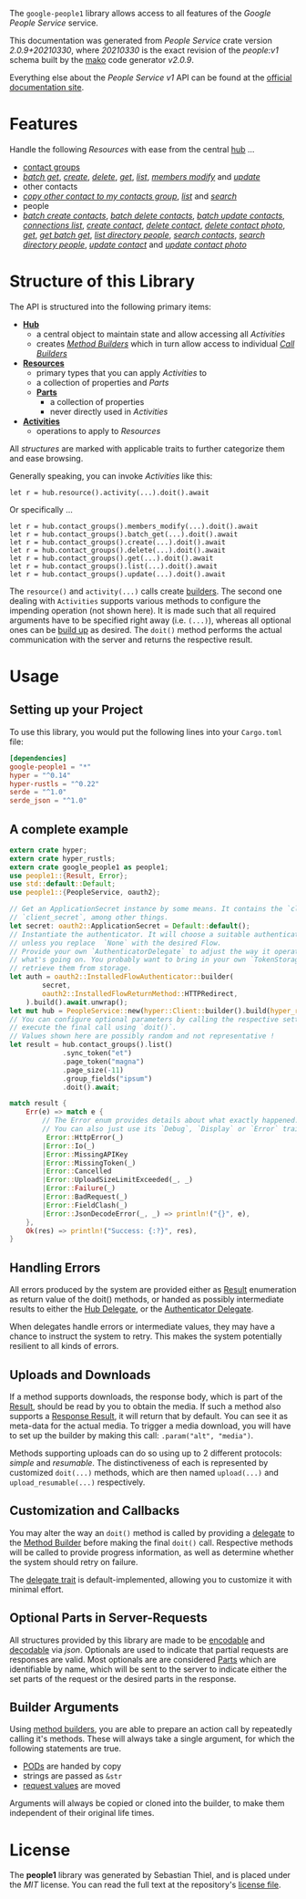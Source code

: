 <!---
DO NOT EDIT !
This file was generated automatically from 'src/mako/api/README.md.mako'
DO NOT EDIT !
-->
The `google-people1` library allows access to all features of the *Google People Service* service.

This documentation was generated from *People Service* crate version *2.0.9+20210330*, where *20210330* is the exact revision of the *people:v1* schema built by the [mako](http://www.makotemplates.org/) code generator *v2.0.9*.

Everything else about the *People Service* *v1* API can be found at the
[official documentation site](https://developers.google.com/people/).
# Features

Handle the following *Resources* with ease from the central [hub](https://docs.rs/google-people1/2.0.9+20210330/google_people1/PeopleService) ... 

* [contact groups](https://docs.rs/google-people1/2.0.9+20210330/google_people1/api::ContactGroup)
 * [*batch get*](https://docs.rs/google-people1/2.0.9+20210330/google_people1/api::ContactGroupBatchGetCall), [*create*](https://docs.rs/google-people1/2.0.9+20210330/google_people1/api::ContactGroupCreateCall), [*delete*](https://docs.rs/google-people1/2.0.9+20210330/google_people1/api::ContactGroupDeleteCall), [*get*](https://docs.rs/google-people1/2.0.9+20210330/google_people1/api::ContactGroupGetCall), [*list*](https://docs.rs/google-people1/2.0.9+20210330/google_people1/api::ContactGroupListCall), [*members modify*](https://docs.rs/google-people1/2.0.9+20210330/google_people1/api::ContactGroupMemberModifyCall) and [*update*](https://docs.rs/google-people1/2.0.9+20210330/google_people1/api::ContactGroupUpdateCall)
* other contacts
 * [*copy other contact to my contacts group*](https://docs.rs/google-people1/2.0.9+20210330/google_people1/api::OtherContactCopyOtherContactToMyContactsGroupCall), [*list*](https://docs.rs/google-people1/2.0.9+20210330/google_people1/api::OtherContactListCall) and [*search*](https://docs.rs/google-people1/2.0.9+20210330/google_people1/api::OtherContactSearchCall)
* people
 * [*batch create contacts*](https://docs.rs/google-people1/2.0.9+20210330/google_people1/api::PeopleBatchCreateContactCall), [*batch delete contacts*](https://docs.rs/google-people1/2.0.9+20210330/google_people1/api::PeopleBatchDeleteContactCall), [*batch update contacts*](https://docs.rs/google-people1/2.0.9+20210330/google_people1/api::PeopleBatchUpdateContactCall), [*connections list*](https://docs.rs/google-people1/2.0.9+20210330/google_people1/api::PeopleConnectionListCall), [*create contact*](https://docs.rs/google-people1/2.0.9+20210330/google_people1/api::PeopleCreateContactCall), [*delete contact*](https://docs.rs/google-people1/2.0.9+20210330/google_people1/api::PeopleDeleteContactCall), [*delete contact photo*](https://docs.rs/google-people1/2.0.9+20210330/google_people1/api::PeopleDeleteContactPhotoCall), [*get*](https://docs.rs/google-people1/2.0.9+20210330/google_people1/api::PeopleGetCall), [*get batch get*](https://docs.rs/google-people1/2.0.9+20210330/google_people1/api::PeopleGetBatchGetCall), [*list directory people*](https://docs.rs/google-people1/2.0.9+20210330/google_people1/api::PeopleListDirectoryPeopleCall), [*search contacts*](https://docs.rs/google-people1/2.0.9+20210330/google_people1/api::PeopleSearchContactCall), [*search directory people*](https://docs.rs/google-people1/2.0.9+20210330/google_people1/api::PeopleSearchDirectoryPeopleCall), [*update contact*](https://docs.rs/google-people1/2.0.9+20210330/google_people1/api::PeopleUpdateContactCall) and [*update contact photo*](https://docs.rs/google-people1/2.0.9+20210330/google_people1/api::PeopleUpdateContactPhotoCall)




# Structure of this Library

The API is structured into the following primary items:

* **[Hub](https://docs.rs/google-people1/2.0.9+20210330/google_people1/PeopleService)**
    * a central object to maintain state and allow accessing all *Activities*
    * creates [*Method Builders*](https://docs.rs/google-people1/2.0.9+20210330/google_people1/client::MethodsBuilder) which in turn
      allow access to individual [*Call Builders*](https://docs.rs/google-people1/2.0.9+20210330/google_people1/client::CallBuilder)
* **[Resources](https://docs.rs/google-people1/2.0.9+20210330/google_people1/client::Resource)**
    * primary types that you can apply *Activities* to
    * a collection of properties and *Parts*
    * **[Parts](https://docs.rs/google-people1/2.0.9+20210330/google_people1/client::Part)**
        * a collection of properties
        * never directly used in *Activities*
* **[Activities](https://docs.rs/google-people1/2.0.9+20210330/google_people1/client::CallBuilder)**
    * operations to apply to *Resources*

All *structures* are marked with applicable traits to further categorize them and ease browsing.

Generally speaking, you can invoke *Activities* like this:

```Rust,ignore
let r = hub.resource().activity(...).doit().await
```

Or specifically ...

```ignore
let r = hub.contact_groups().members_modify(...).doit().await
let r = hub.contact_groups().batch_get(...).doit().await
let r = hub.contact_groups().create(...).doit().await
let r = hub.contact_groups().delete(...).doit().await
let r = hub.contact_groups().get(...).doit().await
let r = hub.contact_groups().list(...).doit().await
let r = hub.contact_groups().update(...).doit().await
```

The `resource()` and `activity(...)` calls create [builders][builder-pattern]. The second one dealing with `Activities` 
supports various methods to configure the impending operation (not shown here). It is made such that all required arguments have to be 
specified right away (i.e. `(...)`), whereas all optional ones can be [build up][builder-pattern] as desired.
The `doit()` method performs the actual communication with the server and returns the respective result.

# Usage

## Setting up your Project

To use this library, you would put the following lines into your `Cargo.toml` file:

```toml
[dependencies]
google-people1 = "*"
hyper = "^0.14"
hyper-rustls = "^0.22"
serde = "^1.0"
serde_json = "^1.0"
```

## A complete example

```Rust
extern crate hyper;
extern crate hyper_rustls;
extern crate google_people1 as people1;
use people1::{Result, Error};
use std::default::Default;
use people1::{PeopleService, oauth2};

// Get an ApplicationSecret instance by some means. It contains the `client_id` and 
// `client_secret`, among other things.
let secret: oauth2::ApplicationSecret = Default::default();
// Instantiate the authenticator. It will choose a suitable authentication flow for you, 
// unless you replace  `None` with the desired Flow.
// Provide your own `AuthenticatorDelegate` to adjust the way it operates and get feedback about 
// what's going on. You probably want to bring in your own `TokenStorage` to persist tokens and
// retrieve them from storage.
let auth = oauth2::InstalledFlowAuthenticator::builder(
        secret,
        oauth2::InstalledFlowReturnMethod::HTTPRedirect,
    ).build().await.unwrap();
let mut hub = PeopleService::new(hyper::Client::builder().build(hyper_rustls::HttpsConnector::with_native_roots()), auth);
// You can configure optional parameters by calling the respective setters at will, and
// execute the final call using `doit()`.
// Values shown here are possibly random and not representative !
let result = hub.contact_groups().list()
             .sync_token("et")
             .page_token("magna")
             .page_size(-11)
             .group_fields("ipsum")
             .doit().await;

match result {
    Err(e) => match e {
        // The Error enum provides details about what exactly happened.
        // You can also just use its `Debug`, `Display` or `Error` traits
         Error::HttpError(_)
        |Error::Io(_)
        |Error::MissingAPIKey
        |Error::MissingToken(_)
        |Error::Cancelled
        |Error::UploadSizeLimitExceeded(_, _)
        |Error::Failure(_)
        |Error::BadRequest(_)
        |Error::FieldClash(_)
        |Error::JsonDecodeError(_, _) => println!("{}", e),
    },
    Ok(res) => println!("Success: {:?}", res),
}

```
## Handling Errors

All errors produced by the system are provided either as [Result](https://docs.rs/google-people1/2.0.9+20210330/google_people1/client::Result) enumeration as return value of
the doit() methods, or handed as possibly intermediate results to either the 
[Hub Delegate](https://docs.rs/google-people1/2.0.9+20210330/google_people1/client::Delegate), or the [Authenticator Delegate](https://docs.rs/yup-oauth2/*/yup_oauth2/trait.AuthenticatorDelegate.html).

When delegates handle errors or intermediate values, they may have a chance to instruct the system to retry. This 
makes the system potentially resilient to all kinds of errors.

## Uploads and Downloads
If a method supports downloads, the response body, which is part of the [Result](https://docs.rs/google-people1/2.0.9+20210330/google_people1/client::Result), should be
read by you to obtain the media.
If such a method also supports a [Response Result](https://docs.rs/google-people1/2.0.9+20210330/google_people1/client::ResponseResult), it will return that by default.
You can see it as meta-data for the actual media. To trigger a media download, you will have to set up the builder by making
this call: `.param("alt", "media")`.

Methods supporting uploads can do so using up to 2 different protocols: 
*simple* and *resumable*. The distinctiveness of each is represented by customized 
`doit(...)` methods, which are then named `upload(...)` and `upload_resumable(...)` respectively.

## Customization and Callbacks

You may alter the way an `doit()` method is called by providing a [delegate](https://docs.rs/google-people1/2.0.9+20210330/google_people1/client::Delegate) to the 
[Method Builder](https://docs.rs/google-people1/2.0.9+20210330/google_people1/client::CallBuilder) before making the final `doit()` call. 
Respective methods will be called to provide progress information, as well as determine whether the system should 
retry on failure.

The [delegate trait](https://docs.rs/google-people1/2.0.9+20210330/google_people1/client::Delegate) is default-implemented, allowing you to customize it with minimal effort.

## Optional Parts in Server-Requests

All structures provided by this library are made to be [encodable](https://docs.rs/google-people1/2.0.9+20210330/google_people1/client::RequestValue) and 
[decodable](https://docs.rs/google-people1/2.0.9+20210330/google_people1/client::ResponseResult) via *json*. Optionals are used to indicate that partial requests are responses 
are valid.
Most optionals are are considered [Parts](https://docs.rs/google-people1/2.0.9+20210330/google_people1/client::Part) which are identifiable by name, which will be sent to 
the server to indicate either the set parts of the request or the desired parts in the response.

## Builder Arguments

Using [method builders](https://docs.rs/google-people1/2.0.9+20210330/google_people1/client::CallBuilder), you are able to prepare an action call by repeatedly calling it's methods.
These will always take a single argument, for which the following statements are true.

* [PODs][wiki-pod] are handed by copy
* strings are passed as `&str`
* [request values](https://docs.rs/google-people1/2.0.9+20210330/google_people1/client::RequestValue) are moved

Arguments will always be copied or cloned into the builder, to make them independent of their original life times.

[wiki-pod]: http://en.wikipedia.org/wiki/Plain_old_data_structure
[builder-pattern]: http://en.wikipedia.org/wiki/Builder_pattern
[google-go-api]: https://github.com/google/google-api-go-client

# License
The **people1** library was generated by Sebastian Thiel, and is placed 
under the *MIT* license.
You can read the full text at the repository's [license file][repo-license].

[repo-license]: https://github.com/Byron/google-apis-rsblob/main/LICENSE.md
